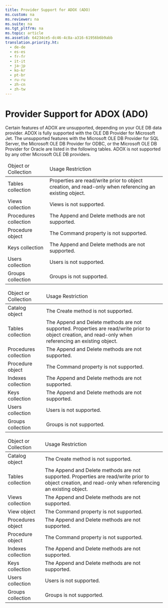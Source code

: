 ```yaml
---
title: Provider Support for ADOX (ADO)
ms.custom: na
ms.reviewer: na
ms.suite: na
ms.tgt_pltfrm: na
ms.topic: article
ms.assetid: 64234ce5-dc46-4c8a-a316-61956b6b9abb
translation.priority.ht: 
  - de-de
  - es-es
  - fr-fr
  - it-it
  - ja-jp
  - ko-kr
  - pt-br
  - ru-ru
  - zh-cn
  - zh-tw
---
```

# Provider Support for ADOX (ADO)
<?xml version="1.0" encoding="utf-8"?>
<developerReferenceWithoutSyntaxDocument xmlns="http://ddue.schemas.microsoft.com/authoring/2003/5" xmlns:xlink="http://www.w3.org/1999/xlink" xmlns:xsi="http://www.w3.org/2001/XMLSchema-instance" xsi:schemaLocation="http://ddue.schemas.microsoft.com/authoring/2003/5 http://dduestorage.blob.core.windows.net/ddueschema/developer.xsd">
  <introduction>
    <para>Certain features of ADOX are unsupported, depending on your OLE DB data provider. ADOX is fully supported with the <legacyLink xlink:href="fd956da1-5203-40af-aa7e-fc13a6c6581f">OLE DB Provider for Microsoft Jet</legacyLink>. The unsupported features with the <legacyLink xlink:href="99bc40c4-9181-4ca1-a06f-9a1a914a0b7b">Microsoft OLE DB Provider for SQL Server</legacyLink>, the <legacyLink xlink:href="2dc0372d-e74d-4d0f-9c8c-04e5a168c148">Microsoft OLE DB Provider for ODBC</legacyLink>, or the <legacyLink xlink:href="44fae9dd-5585-4cd6-8bbd-3248a78931b4">Microsoft OLE DB Provider for Oracle</legacyLink> are listed in the following tables. ADOX is not supported by any other Microsoft OLE DB providers.</para>
  </introduction>
  <section>
    <title>Microsoft OLE DB Provider for SQL Server</title>
    <content>
      <table xmlns:caps="http://schemas.microsoft.com/build/caps/2013/11">
        <thead>
          <tr>
            <TD>
              <para>Object or Collection</para>
            </TD>
            <TD>
              <para>Usage Restriction</para>
            </TD>
          </tr>
        </thead>
        <tbody>
          <tr>
            <TD>
              <para>               <legacyBold>Tables</legacyBold> collection</para>
            </TD>
            <TD>
              <para>Properties are read/write prior to object creation, and read-only when referencing an existing object.</para>
            </TD>
          </tr>
          <tr>
            <TD>
              <para>               <legacyBold>Views</legacyBold> collection</para>
            </TD>
            <TD>
              <para>               <legacyBold>Views</legacyBold> is not supported.</para>
            </TD>
          </tr>
          <tr>
            <TD>
              <para>               <legacyBold>Procedures</legacyBold> collection</para>
            </TD>
            <TD>
              <para>The <legacyBold>Append</legacyBold> and <legacyBold>Delete</legacyBold> methods are not supported.</para>
            </TD>
          </tr>
          <tr>
            <TD>
              <para>               <legacyBold>Procedure</legacyBold> object</para>
            </TD>
            <TD>
              <para>The <legacyBold>Command</legacyBold> property is not supported.</para>
            </TD>
          </tr>
          <tr>
            <TD>
              <para>               <legacyBold>Keys</legacyBold> collection</para>
            </TD>
            <TD>
              <para>The <legacyBold>Append</legacyBold> and <legacyBold>Delete</legacyBold> methods are not supported.</para>
            </TD>
          </tr>
          <tr>
            <TD>
              <para>               <legacyBold>Users</legacyBold> collection</para>
            </TD>
            <TD>
              <para>               <legacyBold>Users</legacyBold> is not supported.</para>
            </TD>
          </tr>
          <tr>
            <TD>
              <para>               <legacyBold>Groups</legacyBold> collection</para>
            </TD>
            <TD>
              <para>               <legacyBold>Groups</legacyBold> is not supported.</para>
            </TD>
          </tr>
        </tbody>
      </table>
    </content>
  </section>
  <section>
    <title>Microsoft OLE DB Provider for ODBC</title>
    <content>
      <table xmlns:caps="http://schemas.microsoft.com/build/caps/2013/11">
        <thead>
          <tr>
            <TD>
              <para>Object or Collection</para>
            </TD>
            <TD>
              <para>Usage Restriction</para>
            </TD>
          </tr>
        </thead>
        <tbody>
          <tr>
            <TD>
              <para>               <legacyBold>Catalog</legacyBold> object</para>
            </TD>
            <TD>
              <para>The <legacyBold>Create</legacyBold> method is not supported.</para>
            </TD>
          </tr>
          <tr>
            <TD>
              <para>               <legacyBold>Tables</legacyBold> collection</para>
            </TD>
            <TD>
              <para>The <legacyBold>Append</legacyBold> and <legacyBold>Delete</legacyBold> methods are not supported. Properties are read/write prior to object creation, and read-only when referencing an existing object.</para>
            </TD>
          </tr>
          <tr>
            <TD>
              <para>               <legacyBold>Procedures</legacyBold> collection</para>
            </TD>
            <TD>
              <para>The <legacyBold>Append</legacyBold> and <legacyBold>Delete</legacyBold> methods are not supported.</para>
            </TD>
          </tr>
          <tr>
            <TD>
              <para>               <legacyBold>Procedure</legacyBold> object</para>
            </TD>
            <TD>
              <para>The <legacyBold>Command</legacyBold> property is not supported.</para>
            </TD>
          </tr>
          <tr>
            <TD>
              <para>               <legacyBold>Indexes</legacyBold> collection</para>
            </TD>
            <TD>
              <para>The <legacyBold>Append</legacyBold> and <legacyBold>Delete</legacyBold> methods are not supported.</para>
            </TD>
          </tr>
          <tr>
            <TD>
              <para>               <legacyBold>Keys</legacyBold> collection</para>
            </TD>
            <TD>
              <para>The <legacyBold>Append</legacyBold> and <legacyBold>Delete</legacyBold> methods are not supported.</para>
            </TD>
          </tr>
          <tr>
            <TD>
              <para>               <legacyBold>Users</legacyBold> collection</para>
            </TD>
            <TD>
              <para>               <legacyBold>Users</legacyBold> is not supported.</para>
            </TD>
          </tr>
          <tr>
            <TD>
              <para>               <legacyBold>Groups</legacyBold> collection</para>
            </TD>
            <TD>
              <para>               <legacyBold>Groups</legacyBold> is not supported.</para>
            </TD>
          </tr>
        </tbody>
      </table>
    </content>
  </section>
  <section>
    <title>Microsoft OLE DB Provider for Oracle</title>
    <content>
      <table xmlns:caps="http://schemas.microsoft.com/build/caps/2013/11">
        <thead>
          <tr>
            <TD>
              <para>Object or Collection</para>
            </TD>
            <TD>
              <para>Usage Restriction</para>
            </TD>
          </tr>
        </thead>
        <tbody>
          <tr>
            <TD>
              <para>               <legacyBold>Catalog</legacyBold> object</para>
            </TD>
            <TD>
              <para>The <legacyBold>Create</legacyBold> method is not supported.</para>
            </TD>
          </tr>
          <tr>
            <TD>
              <para>               <legacyBold>Tables</legacyBold> collection</para>
            </TD>
            <TD>
              <para>The <legacyBold>Append</legacyBold> and <legacyBold>Delete</legacyBold> methods are not supported. Properties are read/write prior to object creation, and read-only when referencing an existing object.</para>
            </TD>
          </tr>
          <tr>
            <TD>
              <para>               <legacyBold>Views</legacyBold> collection</para>
            </TD>
            <TD>
              <para>The <legacyBold>Append</legacyBold> and <legacyBold>Delete</legacyBold> methods are not supported.</para>
            </TD>
          </tr>
          <tr>
            <TD>
              <para>               <legacyBold>View</legacyBold> object</para>
            </TD>
            <TD>
              <para>The <legacyBold>Command</legacyBold> property is not supported.</para>
            </TD>
          </tr>
          <tr>
            <TD>
              <para>               <legacyBold>Procedures</legacyBold> object</para>
            </TD>
            <TD>
              <para>The <legacyBold>Append</legacyBold> and <legacyBold>Delete</legacyBold> methods are not supported.</para>
            </TD>
          </tr>
          <tr>
            <TD>
              <para>               <legacyBold>Procedure</legacyBold> object</para>
            </TD>
            <TD>
              <para>The <legacyBold>Command</legacyBold> property is not supported.</para>
            </TD>
          </tr>
          <tr>
            <TD>
              <para>               <legacyBold>Indexes</legacyBold> collection</para>
            </TD>
            <TD>
              <para>The <legacyBold>Append</legacyBold> and <legacyBold>Delete</legacyBold> methods are not supported.</para>
            </TD>
          </tr>
          <tr>
            <TD>
              <para>               <legacyBold>Keys</legacyBold> collection</para>
            </TD>
            <TD>
              <para>The <legacyBold>Append</legacyBold> and <legacyBold>Delete</legacyBold> methods are not supported.</para>
            </TD>
          </tr>
          <tr>
            <TD>
              <para>               <legacyBold>Users</legacyBold> collection</para>
            </TD>
            <TD>
              <para>               <legacyBold>Users</legacyBold> is not supported.</para>
            </TD>
          </tr>
          <tr>
            <TD>
              <para>               <legacyBold>Groups</legacyBold> collection</para>
            </TD>
            <TD>
              <para>               <legacyBold>Groups</legacyBold> is not supported.</para>
            </TD>
          </tr>
        </tbody>
      </table>
    </content>
  </section>
  <relatedTopics />
</developerReferenceWithoutSyntaxDocument>